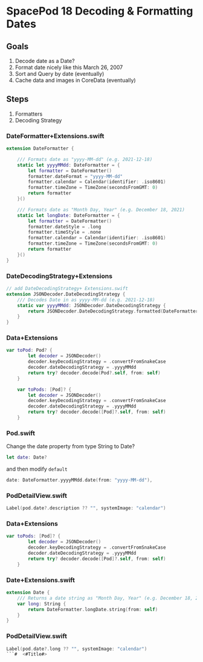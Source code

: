 # SpacePod 18 Decoding & Formatting Dates

## Goals

1. Decode date as a Date?
2. Format date nicely like this March 26, 2007
3. Sort and Query by date (eventually)
4. Cache data and images in CoreData (eventually)

## Steps

1. Formatters
2. Decoding Strategy

### DateFormatter+Extensions.swift

```swift
extension DateFormatter {

    /// Formats date as "yyyy-MM-dd" (e.g. 2021-12-18)
    static let yyyyMMdd: DateFormatter = {
        let formatter = DateFormatter()
        formatter.dateFormat = "yyyy-MM-dd"
        formatter.calendar = Calendar(identifier: .iso8601)
        formatter.timeZone = TimeZone(secondsFromGMT: 0)
        return formatter
    }()

    /// Formats date as "Month Day, Year" (e.g. December 18, 2021)
    static let longDate: DateFormatter = {
        let formatter = DateFormatter()
        formatter.dateStyle = .long
        formatter.timeStyle = .none
        formatter.calendar = Calendar(identifier: .iso8601)
        formatter.timeZone = TimeZone(secondsFromGMT: 0)
        return formatter
    }()
}
```

### DateDecodingStrategy+Extensions

```swift
// add DateDecodingStrategy+ Extensions.swift
extension JSONDecoder.DateDecodingStrategy {
    /// Decodes Date in as yyyy-MM-dd (e.g. 2021-12-18)
    static var yyyyMMdd: JSONDecoder.DateDecodingStrategy {
        return JSONDecoder.DateDecodingStrategy.formatted(DateFormatter.yyyyMMdd)
    }
}
```

### Data+Extensions

```swift
var toPod: Pod? {
        let decoder = JSONDecoder()
        decoder.keyDecodingStrategy = .convertFromSnakeCase
        decoder.dateDecodingStrategy = .yyyyMMdd
        return try? decoder.decode(Pod?.self, from: self)
    }

    var toPods: [Pod]? {
        let decoder = JSONDecoder()
        decoder.keyDecodingStrategy = .convertFromSnakeCase
        decoder.dateDecodingStrategy = .yyyyMMdd
        return try? decoder.decode([Pod]?.self, from: self)
    }
```

### Pod.swift

Change the date property from type String to Date?

```swift
let date: Date?
```
and then modify `default`

```swift
date: DateFormatter.yyyyMMdd.date(from: "yyyy-MM-dd"),
```

### PodDetailView.swift

```swift
Label(pod.date?.description ?? "", systemImage: "calendar")
```

### Data+Extensions

```swift
var toPods: [Pod]? {
        let decoder = JSONDecoder()
        decoder.keyDecodingStrategy = .convertFromSnakeCase
        decoder.dateDecodingStrategy = .yyyyMMdd
        return try? decoder.decode([Pod]?.self, from: self)
    }
```

### Date+Extensions.swift

```swift
extension Date {
    /// Returns a date string as "Month Day, Year" (e.g. December 18, 2021)
    var long: String {
        return DateFormatter.longDate.string(from: self)
    }
}
```

### PodDetailView.swift

```swift
Label(pod.date?.long ?? "", systemImage: "calendar")
```#  <#Title#>


